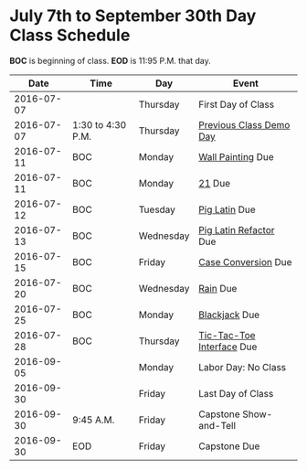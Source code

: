 # July 7th to September 30th Day Class Schedule

**BOC** is beginning of class.
**EOD** is 11:95 P.M. that day.

| Date | Time | Day | Event |
| ---- | ---- | --- | ----- |
| 2016-07-07 | | Thursday | First Day of Class |
| 2016-07-07 | 1:30 to 4:30 P.M. | Thursday | [Previous Class Demo Day](https://www.eventbrite.com/e/pdx-code-guild-summer-graduation-demo-reception-tickets-26206767146) |
| 2016-07-11 | BOC | Monday | [Wall Painting](/practice/wall-painting.md) Due |
| 2016-07-11 | BOC | Monday | [21](/practice/21.md) Due |
| 2016-07-12 | BOC | Tuesday | [Pig Latin](/practice/pig-latin.md) Due |
| 2016-07-13 | BOC | Wednesday | [Pig Latin Refactor](/practice/pig-latin-func.md) Due |
| 2016-07-15 | BOC | Friday | [Case Conversion](/practice/case.md) Due |
| 2016-07-20 | BOC | Wednesday | [Rain](/practice/rain.md) Due |
| 2016-07-25 | BOC | Monday | [Blackjack](/practice/blackjack.md) Due |
| 2016-07-28 | BOC | Thursday | [Tic-Tac-Toe Interface](/practice/ttt-interface.md) Due |
| 2016-09-05 | | Monday | Labor Day: No Class |
| 2016-09-30 | | Friday | Last Day of Class |
| 2016-09-30 | 9:45 A.M. | Friday | Capstone Show-and-Tell |
| 2016-09-30 | EOD | Friday | Capstone Due |
